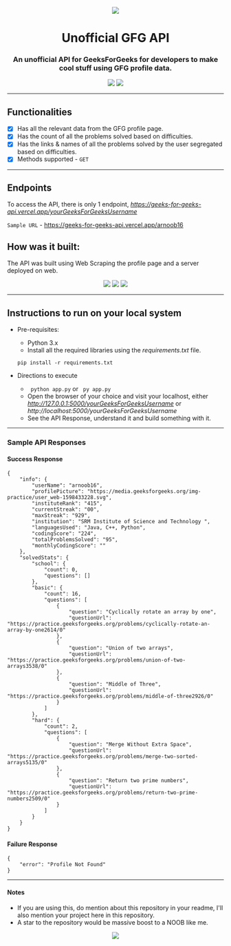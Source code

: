 <p align="center">
    <img src = "https://media.geeksforgeeks.org/wp-content/cdn-uploads/20190710102234/download3.png">
	<h1 align="center">Unofficial GFG API</h1>
	<h3 align="center">An unofficial API for GeeksForGeeks for developers to make cool stuff using GFG profile data.</h3>
</p>

<p align="center">
<img src="https://img.shields.io/github/issues-closed/arnoob16/GeeksForGeeksAPI?style=for-the-badge">
<img src="https://img.shields.io/github/issues-pr-closed/arnoob16/GeeksForGeeksAPI?color=green&style=for-the-badge">
</p>

---

## Functionalities
  -  [x]  Has all the relevant data from the GFG profile page.
  -  [x]  Has the count of all the problems solved based on difficulties.
  -  [x]  Has the links & names of all the problems solved by the user segregated based on difficulties.
  -  [x]  Methods supported - `GET`

---

## Endpoints

To access the API, there is only 1 endpoint, *https://geeks-for-geeks-api.vercel.app/yourGeeksForGeeksUsername*

`Sample URL` - https://geeks-for-geeks-api.vercel.app/arnoob16

## How was it built:
The API was built using Web Scraping the profile page and a server deployed on web.

<p align=center>
    <img src = "https://img.shields.io/badge/-Python-3776AB?style=for-the-badge&logo=Python&logoColor=white"/>
    <img src = "https://img.shields.io/badge/Flask-FF9800?style=for-the-badge&logo=flask"/>
    <img src = "https://img.shields.io/badge/Vercel-008080?style=for-the-badge&logo=vercel"/>
</p>

---

## Instructions to run on your local system

* Pre-requisites:
	- Python 3.x
    - Install all the required libraries using the *requirements.txt* file. 
    
    ``` pip install -r requirements.txt ```

* Directions to execute
    - ``` python app.py``` or ``` py app.py```
    - Open the browser of your choice and visit your localhost, either *http://127.0.0.1:5000/yourGeeksForGeeksUsername* or *http://localhost:5000/yourGeeksForGeeksUsername*
    - See the API Response, understand it and build something with it.

---

### Sample API Responses
#### Success Response
```
{
    "info": {
        "userName": "arnoob16",
        "profilePicture": "https://media.geeksforgeeks.org/img-practice/user_web-1598433228.svg",
        "instituteRank": "415",
        "currentStreak": "00",
        "maxStreak": "929",
        "institution": "SRM Institute of Science and Technology ",
        "languagesUsed": "Java, C++, Python",
        "codingScore": "224",
        "totalProblemsSolved": "95",
        "monthlyCodingScore": ""
    },
    "solvedStats": {
        "school": {
            "count": 0,
            "questions": []
        },
        "basic": {
            "count": 16,
            "questions": [
                {
                    "question": "Cyclically rotate an array by one",
                    "questionUrl": "https://practice.geeksforgeeks.org/problems/cyclically-rotate-an-array-by-one2614/0"
                },
                {
                    "question": "Union of two arrays",
                    "questionUrl": "https://practice.geeksforgeeks.org/problems/union-of-two-arrays3538/0"
                },
                {
                    "question": "Middle of Three",
                    "questionUrl": "https://practice.geeksforgeeks.org/problems/middle-of-three2926/0"
                }
            ]
        },
        "hard": {
            "count": 2,
            "questions": [
                {
                    "question": "Merge Without Extra Space",
                    "questionUrl": "https://practice.geeksforgeeks.org/problems/merge-two-sorted-arrays5135/0"
                },
                {
                    "question": "Return two prime numbers",
                    "questionUrl": "https://practice.geeksforgeeks.org/problems/return-two-prime-numbers2509/0"
                }
            ]
        }
    }
}
``` 

#### Failure Response
```
{
    "error": "Profile Not Found"
}
```
---

#### Notes

- If you are using this, do mention about this repository in your readme, I'll also mention your project here in this repository.
- A star to the repository would be massive boost to a NOOB like me.


<p align=center>
<img src="https://forthebadge.com/images/badges/built-with-love.svg"/>
</p>
